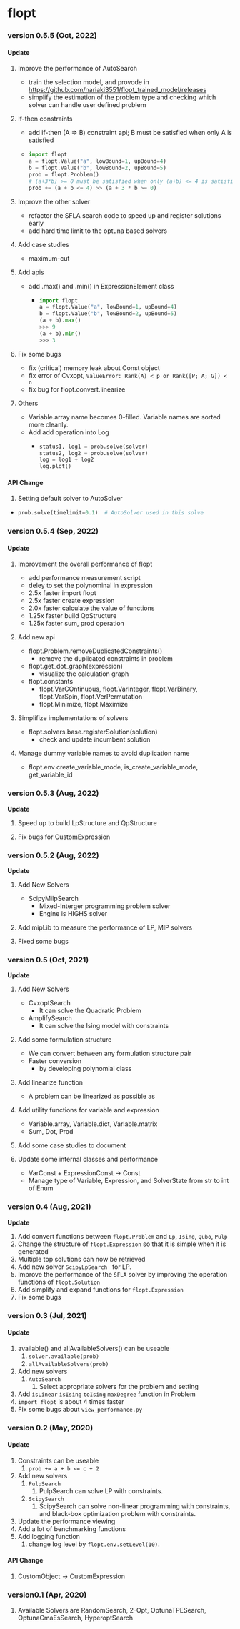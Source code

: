 # flopt


### version 0.5.5 (Oct, 2022)

#### Update

1. Improve the performance of AutoSearch
    - train the selection model, and provode in https://github.com/nariaki3551/flopt_trained_model/releases
    - simplify the estimation of the problem type and checking which solver can handle user defined problem

2. If-then constraints
    - add if-then (A => B) constraint api; B must be satisfied when only A is satisfied
    - ```python
      import flopt
      a = flopt.Value("a", lowBound=1, upBound=4)
      b = flopt.Value("b", lowBound=2, upBound=5)
      prob = flopt.Problem()
      # (a+3*b) >= 0 must be satisfied when only (a+b) <= 4 is satisfied
      prob += (a + b <= 4) >> (a + 3 * b >= 0)
      ```
2. Improve the other solver
    - refactor the SFLA search code to speed up and register solutions early
    - add hard time limit to the optuna based solvers

3. Add case studies
    - maximum-cut

4. Add apis
    - add .max() and .min() in ExpressionElement class
        - ```python
          import flopt
          a = flopt.Value("a", lowBound=1, upBound=4)
          b = flopt.Value("b", lowBound=2, upBound=5)
          (a + b).max()
          >>> 9
          (a + b).min()
          >>> 3
          ```

5. Fix some bugs
    - fix (critical) memory leak about Const object
    - fix error of Cvxopt, `ValueError: Rank(A) < p or Rank([P; A; G]) < n`
    - fix bug for flopt.convert.linearize

6. Others
    - Variable.array name becomes 0-filled. Variable names are sorted more cleanly.
    - Add add operation into Log
        - ```python
          status1, log1 = prob.solve(solver)
          status2, log2 = prob.solve(solver)
          log = log1 + log2
          log.plot()
          ```

#### API Change

1. Setting default solver to AutoSolver
  - ```python
    prob.solve(timelimit=0.1)  # AutoSolver used in this solve
    ```


### version 0.5.4 (Sep, 2022)

#### Update

1. Improvement the overall performance of flopt
    - add performance measurement script
    - deley to set the polynominal in expression
    - 2.5x faster import flopt
    - 2.5x faster create expression
    - 2.0x faster calculate the value of functions
    - 1.25x faster build QpStructure
    - 1.25x faster sum, prod operation

2. Add new api
    - flopt.Problem.removeDuplicatedConstraints()
        - remove the duplicated constraints in problem
    - flopt.get_dot_graph(expression)
        - visualize the calculation graph
    - flopt.constants
        - flopt.VarCOntinuous, flopt.VarInteger, flopt.VarBinary, flopt.VarSpin, flopt.VerPermutation
        - flopt.Minimize, flopt.Maximize

3. Simplifize implementations of solvers
    - flopt.solvers.base.registerSolution(solution)
        - check and update incumbent solution

4. Manage dummy variable names to avoid duplication name
    - flopt.env create_variable_mode, is_create_variable_mode, get_variable_id


### version 0.5.3 (Aug, 2022)

**Update**

1. Speed up to build LpStructure and QpStructure

2. Fix bugs for CustomExpression


### version 0.5.2 (Aug, 2022)

**Update**

1. Add New Solvers
    - ScipyMilpSearch
        - Mixed-Interger programming problem solver
        - Engine is HIGHS solver

2. Add mipLib to measure the performance of LP, MIP solvers

3. Fixed some bugs


### version 0.5 (Oct, 2021)

**Update**

1. Add New Solvers
    - CvxoptSearch
      - It can solve the Quadratic Problem
    - AmplifySearch
        - It can solve the Ising model with constraints

2. Add some formulation structure
    - We can convert between any formulation structure pair
    - Faster conversion
        - by developing polynomial class

3. Add linearize function
    - A problem can be linearized as possible as

4. Add utility functions for variable and expression
    - Variable.array, Variable.dict, Variable.matrix
    - Sum, Dot, Prod

5. Add some case studies to document

6. Update some internal classes and performance
    - VarConst + ExpressionConst → Const
    - Manage type of Variable, Expression, and SolverState from str to int of Enum



### version 0.4 (Aug, 2021)

**Update**

1. Add convert functions between `flopt.Problem` and `Lp`, `Ising`, `Qubo`, `Pulp`
2. Change the structure of `flopt.Expression` so that it is simple when it is generated
3. Multiple top solutions can now be retrieved
4. Add new solver `ScipyLpSearch ` for LP.
5. Improve the performance of the `SFLA` solver by improving the operation functions of `flopt.Solution`
6. Add simplify and expand functions for `flopt.Expression`
7. Fix some bugs



### version 0.3 (Jul, 2021)

#### Update

1. available() and allAvailableSolvers() can be useable
   1. `solver.available(prob)`
   2. `allAvailableSolvers(prob)`
2. Add new solvers
   1. `AutoSearch`
      1. Select appropriate solvers for the problem and setting
3. Add `isLinear` `isIsing` `toIsing` `maxDegree` function in Problem
4. `import flopt` is about 4 times faster
5. Fix some bugs about `view_performance.py`



### version 0.2 (May, 2020)

#### Update

1. Constraints can be useable
   1. `prob += a + b <= c + 2`
2. Add new solvers
   1. `PulpSearch`
      1. PulpSearch can solve LP with constraints.
   2. `ScipySearch`
      1. ScipySearch can solve non-linear programming with constraints, and black-box optimization problem with constraints.
3. Update the performance viewing
4. Add a lot of benchmarking functions
5. Add logging function
   1. change log level by `flopt.env.setLevel(10)`.


#### API Change

1. CustomObject → CustomExpression



### version0.1 (Apr, 2020)

1. Available Solvers are RandomSearch, 2-Opt, OptunaTPESearch, OptunaCmaEsSearch, HyperoptSearch

